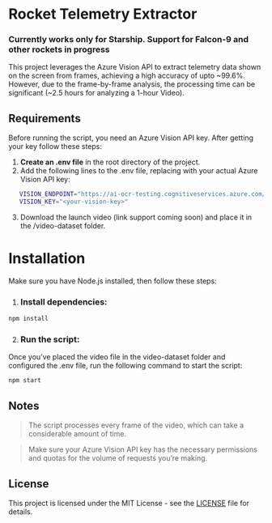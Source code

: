 # Rocket Telemetry Extractor

### Currently works only for Starship. Support for Falcon-9 and other rockets in progress

This project leverages the Azure Vision API to extract telemetry data shown on the screen from frames, achieving a high accuracy of upto ~99.6%. However, due to the frame-by-frame analysis, the processing time can be significant (~2.5 hours for analyzing a 1-hour Video).

## Requirements

Before running the script, you need an Azure Vision API key. After getting your key follow these steps:

1. **Create an .env file** in the root directory of the project.
2. Add the following lines to the .env file, replacing <your-vision-key> with your actual Azure Vision API key:

```bash
   VISION_ENDPOINT="https://ai-ocr-testing.cognitiveservices.azure.com/"
   VISION_KEY="<your-vision-key>"
```

3. Download the launch video (link support coming soon) and place it in the /video-dataset folder.

# Installation
Make sure you have Node.js installed, then follow these steps:

1. ### Install dependencies:

```bash
npm install
```

2. ### Run the script:
Once you’ve placed the video file in the video-dataset folder and configured the .env file, run the following command to start the script:

```bash
npm start
```

## Notes
> The script processes every frame of the video, which can take a considerable amount of time.

> Make sure your Azure Vision API key has the necessary permissions and quotas for the volume of requests you’re making.



## License

This project is licensed under the MIT License - see the [LICENSE](LICENSE) file for details.
